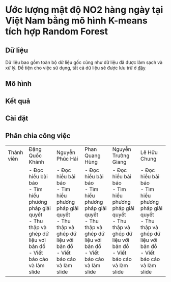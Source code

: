 # Ước lượng mật độ NO2 hàng ngày tại Việt Nam bằng mô hình K-means tích hợp Random Forest

## Dữ liệu
Dữ liệu bao gồm toàn bộ dữ liệu gốc cũng như dữ liệu đã được làm sạch và xử lý. Để tiện cho việc sử dụng, tất cả dữ liệu sẽ được lưu trữ ở [đây](https://drive.google.com/drive/folders/1uoh64dOepEHd9GR2ZywnCo-8zqMSg5Qn)
## Mô hình

## Kết quả 

## Cài đặt

## Phân chia công việc

<table width="350">
  <tr>
    <td> Thành viên </td>
    <td> Đặng Quốc Khánh </td>
    <td> Nguyễn Phúc Hải </td>
    <td> Phan Quang Hùng </td>
    <td> Nguyễn Trường Giang </td>
    <td> Lê Hữu Chung </td>
  </tr>
  
  <tr>
    <td></td>
    <td>
       - Đọc hiểu bài báo <br>
       - Tìm hiểu phương pháp giải quyết <br>
       - Thu thập và ghép dữ liệu với bản đồ <br>
       - Viết báo cáo và làm slide
    </td> 
    <td>
       - Đọc hiểu bài báo <br>
       - Tìm hiểu phương pháp giải quyết <br>
       - Thu thập và ghép dữ liệu với bản đồ <br>
       - Viết báo cáo và làm slide
    </td> 
    <td>
       - Đọc hiểu bài báo <br>
       - Tìm hiểu phương pháp giải quyết <br>
       - Thu thập và ghép dữ liệu với bản đồ <br>
       - Viết báo cáo và làm slide
    </td> 
    <td>
       - Đọc hiểu bài báo <br>
       - Tìm hiểu phương pháp giải quyết <br>
       - Thu thập và ghép dữ liệu với bản đồ <br>
       - Viết báo cáo và làm slide
    </td> 
    <td>
       - Đọc hiểu bài báo <br>
       - Tìm hiểu phương pháp giải quyết <br>
       - Thu thập và ghép dữ liệu với bản đồ <br>
       - Viết báo cáo và làm slide
    </td> 
    
  </tr>
</table>
